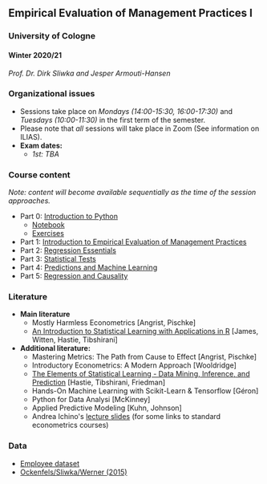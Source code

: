 ## Empirical Evaluation of Management Practices I

### University of Cologne

#### Winter 2020/21

_Prof. Dr. Dirk Sliwka and Jesper Armouti-Hansen_

### Organizational issues

-   Sessions take place on _Mondays (14:00-15:30, 16:00-17:30)_ and _Tuesdays (10:00-11:30)_ in the first term of the semester.
-   Please note that _all_ sessions will take place in Zoom (See information on ILIAS).
-   **Exam dates:**
    -   _1st: TBA_

### Course content

_Note: content will become available sequentially as the time of the session approaches._

-   Part 0: [Introduction to Python](./slides/Eval2020_0.pdf)
    - [Notebook](./notebooks/EEMP_python_intro.ipynb)
    - [Exercises](./notebooks/EEMP_intro_ex.ipynb)
-   Part 1: [Introduction to Empirical Evaluation of Management Practices](./slides/Eval2020_1&2.pdf)
-   Part 2: [Regression Essentials](./slides/Eval2020_1&2.pdf)
-   Part 3: [Statistical Tests](./slides/Eval2020_3.pdf)
-   Part 4: [Predictions and Machine Learning](#)
-   Part 5: [Regression and Causality](./slides/Eval2020_5&6.pdf)
<!-- -   Part 7: [Using Panel Data](https://github.com/dsliwka/bms/blob/master/slidesPanelData.pdf)-->
<!-- %% -   Part 8: [Statistical Power](https://github.com/dsliwka/bms/blob/master/slidesStatistPower.pdf)-->

<!-- %% **Note:** In case you have troubles loading the respective notebook on Github, try to use the [Jupyter Notebook Viewer](https://nbviewer.jupyter.org/) to display the files.-->


<!-- %% ### Updates-->

<!-- %% - Part 1-4: [updates slides](https://github.com/dsliwka/bms/blob/master/part1to4update.pdf)-->
<!-- %% - [Notebook to start with](https://github.com/dsliwka/bms/blob/master/Start.ipynb)-->
<!-- %% - [Notebook for sales simulation with Fixed effects](https://github.com/dsliwka/bms/blob/master/SalesSimFE.ipynb)-->


### Literature

-   **Main literature**
    -   Mostly Harmless Econometrics [Angrist, Pischke]
    -   [An Introduction to Statistical Learning with Applications in R](https://www-bcf.usc.edu/~gareth/ISL/) [James, Witten, Hastie, Tibshirani]
-   **Additional literature:**
    -   Mastering Metrics: The Path from Cause to Effect [Angrist, Pischke]
    -   Introductory Econometrics: A Modern Approach [Wooldridge]
    -   [The Elements of Statistical Learning - Data Mining, Inference, and Prediction](https://web.stanford.edu/~hastie/ElemStatLearn/) [Hastie, Tibshirani, Friedman]
    -   Hands-On Machine Learning with Scikit-Learn & Tensorflow [Géron]
    -   Python for Data Analysi [McKinney]
    -   Applied Predictive Modeling [Kuhn, Johnson]
    -   Andrea Ichino's [lecture slides](http://www.andreaichino.it/teaching_material.html) (for some links to standard econometrics courses)

### Data

-   [Employee dataset](https://raw.githubusercontent.com/lemepe/EEMP/master/python_intro/Employee_data.csv)
-   [Ockenfels/Sliwka/Werner (2015)](https://raw.githubusercontent.com/dsliwka/bms/master/libraryExpData.csv)
<!-- %% -   [Default](https://raw.githubusercontent.com/jeshan49/EEMP2019/master/content/part-5/part-5-1/Default.csv)-->
